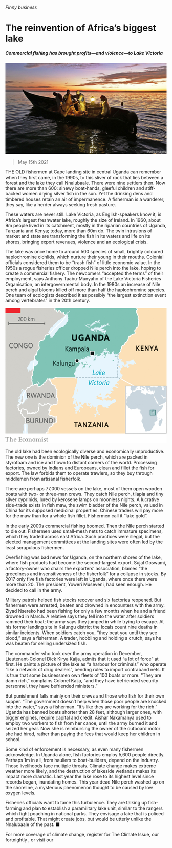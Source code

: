 ###### Finny business

# The reinvention of Africa’s biggest lake 

##### Commercial fishing has brought profits—and violence—to Lake Victoria 

![image](images/20210515_MAP001_0.jpg) 

> May 15th 2021 

THE OLD fishermen at Cape landing site in central Uganda can remember when they first came, in the 1990s, to this sliver of rock that lies between a forest and the lake they call Nnalubaale. There were nine settlers then. Now there are more than 600: sinewy boat-hands, gleeful children and stiff-backed women drying silver fish in the sun. Yet the drinking dens and timbered houses retain an air of impermanence. A fisherman is a wanderer, they say, like a herder always seeking fresh pasture.

These waters are never still. Lake Victoria, as English-speakers know it, is Africa’s largest freshwater lake, roughly the size of Ireland. In 1960, about 9m people lived in its catchment, mostly in the riparian countries of Uganda, Tanzania and Kenya; today, more than 60m do. The twin intrusions of market and state are transforming the fish in its waters and life on its shores, bringing export revenues, violence and an ecological crisis.


The lake was once home to around 500 species of small, brightly coloured haplochromine cichlids, which nurture their young in their mouths. Colonial officials considered them to be “trash fish” of little economic value. In the 1950s a rogue fisheries officer dropped Nile perch into the lake, hoping to create a commercial fishery. The newcomers “accepted the terms” of their employment, says Anthony Taabu-Munyaho of the Lake Victoria Fisheries Organisation, an intergovernmental body. In the 1980s an increase of Nile perch and algal blooms killed off more than half the haplochromine species. One team of ecologists described it as possibly “the largest extinction event among vertebrates” in the 20th century.

![image](images/20210515_mam903.png) 


The old lake had been ecologically diverse and economically unproductive. The new one is the dominion of the Nile perch, which are packed in styrofoam and ice and flown to distant corners of the world. Processing factories, owned by Indians and Europeans, clean and fillet the fish for export. The law forbids them to operate trawlers, so they buy through middlemen from artisanal fisherfolk.

There are perhaps 77,000 vessels on the lake, most of them open wooden boats with two- or three-man crews. They catch Nile perch, tilapia and tiny silver cyprinids, lured by kerosene lamps on moonless nights. A lucrative side-trade exists in fish maw, the swim bladder of the Nile perch, valued in China for its supposed medicinal properties. Chinese traders will pay more for the maw than for a whole fish fillet. Fishermen call it “lake gold”.

In the early 2000s commercial fishing boomed. Then the Nile perch started to die out. Fishermen used small-mesh nets to catch immature specimens, which they traded across east Africa. Such practices were illegal, but the elected management committees at the landing sites were often led by the least scrupulous fishermen.

Overfishing was bad news for Uganda, on the northern shores of the lake, where fish products had become the second-largest export. Sujal Goswami, a factory-owner who chairs the exporters’ association, blames “the greediness and insensitiveness of the fisherfolk” for a collapse in stocks. By 2017 only five fish factories were left in Uganda, where once there were more than 20. The president, Yoweri Museveni, had seen enough. He decided to call in the army.

Military patrols helped fish stocks recover and six factories reopened. But fishermen were arrested, beaten and drowned in encounters with the army. Ziyad Nsereko had been fishing for only a few months when he and a friend drowned in March. A relative says they fell into the water after soldiers rammed their boat; the army says they jumped in while trying to escape. At his former landing site in Kalungu district the locals count nine deaths in similar incidents. When soldiers catch you, “they beat you until they see blood,” says a fisherman. A trader, hobbling and holding a crutch, says he was beaten for selling undersized fish.

The commander who took over the army operation in December, Lieutenant-Colonel Dick Kirya Kaija, admits that it used “a lot of force” at first. He paints a picture of the lake as “a harbour for criminals” who operate “like a network of drug dealers”, bending rules to import contraband nets. It is true that some businessmen own fleets of 100 boats or more. “They are damn rich,” complains Colonel Kaija, “and they have befriended security personnel, they have befriended ministers.”

But punishment falls mainly on their crews and those who fish for their own supper. “The government doesn’t help when those poor people are knocked into the water,” says a fisherman. “It’s like they are working for the rich.” Uganda has banned boats shorter than 28 feet, although larger ones, with bigger engines, require capital and credit. Aishar Nakamanya used to employ two workers to fish from her canoe, until the army burned it and seized her gear. Now she is reimbursing the owner of the outboard motor she had hired, rather than paying the fees that would keep her children in school.

Some kind of enforcement is necessary, as even many fishermen acknowledge. In Uganda alone, fish factories employ 5,600 people directly. Perhaps 1m in all, from hauliers to boat-builders, depend on the industry. Those livelihoods face multiple threats. Climate change makes extreme weather more likely, and the destruction of lakeside wetlands makes its impact more dramatic. Last year the lake rose to its highest level since records began, inundating homes. This year dead Nile perch washed up on the shoreline, a mysterious phenomenon thought to be caused by low oxygen levels.

Fisheries officials want to tame this turbulence. They are talking up fish-farming and plan to establish a paramilitary lake unit, similar to the rangers which fight poaching in national parks. They envisage a lake that is policed and profitable. That might create jobs, but would be utterly unlike the Nnalubaale of the past. ■

For more coverage of climate change, register for The Climate Issue, our fortnightly , or visit our 

